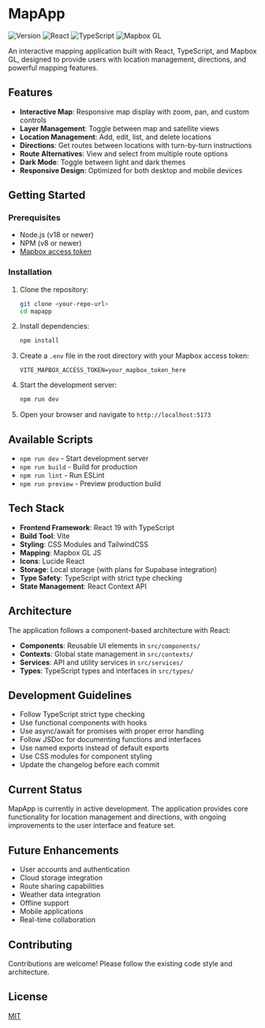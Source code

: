 # MapApp

![Version](https://img.shields.io/badge/version-0.3.22-blue)
![React](https://img.shields.io/badge/React-19.0.0-61DAFB)
![TypeScript](https://img.shields.io/badge/TypeScript-5.7.2-3178C6)
![Mapbox GL](https://img.shields.io/badge/Mapbox%20GL-3.10.0-000000)

An interactive mapping application built with React, TypeScript, and Mapbox GL, designed to provide users with location management, directions, and powerful mapping features.

## Features

- **Interactive Map**: Responsive map display with zoom, pan, and custom controls
- **Layer Management**: Toggle between map and satellite views
- **Location Management**: Add, edit, list, and delete locations
- **Directions**: Get routes between locations with turn-by-turn instructions
- **Route Alternatives**: View and select from multiple route options
- **Dark Mode**: Toggle between light and dark themes
- **Responsive Design**: Optimized for both desktop and mobile devices

## Getting Started

### Prerequisites

- Node.js (v18 or newer)
- NPM (v8 or newer)
- [Mapbox access token](https://account.mapbox.com/)

### Installation

1. Clone the repository:
   ```bash
   git clone <your-repo-url>
   cd mapapp
   ```

2. Install dependencies:
   ```bash
   npm install
   ```

3. Create a `.env` file in the root directory with your Mapbox access token:
   ```
   VITE_MAPBOX_ACCESS_TOKEN=your_mapbox_token_here
   ```

4. Start the development server:
   ```bash
   npm run dev
   ```

5. Open your browser and navigate to `http://localhost:5173`

## Available Scripts

- `npm run dev` - Start development server
- `npm run build` - Build for production
- `npm run lint` - Run ESLint
- `npm run preview` - Preview production build

## Tech Stack

- **Frontend Framework**: React 19 with TypeScript
- **Build Tool**: Vite
- **Styling**: CSS Modules and TailwindCSS
- **Mapping**: Mapbox GL JS
- **Icons**: Lucide React
- **Storage**: Local storage (with plans for Supabase integration)
- **Type Safety**: TypeScript with strict type checking
- **State Management**: React Context API

## Architecture

The application follows a component-based architecture with React:

- **Components**: Reusable UI elements in `src/components/`
- **Contexts**: Global state management in `src/contexts/`
- **Services**: API and utility services in `src/services/`
- **Types**: TypeScript types and interfaces in `src/types/`

## Development Guidelines

- Follow TypeScript strict type checking
- Use functional components with hooks
- Use async/await for promises with proper error handling
- Follow JSDoc for documenting functions and interfaces
- Use named exports instead of default exports
- Use CSS modules for component styling
- Update the changelog before each commit

## Current Status

MapApp is currently in active development. The application provides core functionality for location management and directions, with ongoing improvements to the user interface and feature set.

## Future Enhancements

- User accounts and authentication
- Cloud storage integration
- Route sharing capabilities
- Weather data integration
- Offline support
- Mobile applications
- Real-time collaboration

## Contributing

Contributions are welcome! Please follow the existing code style and architecture.

## License

[MIT](LICENSE)